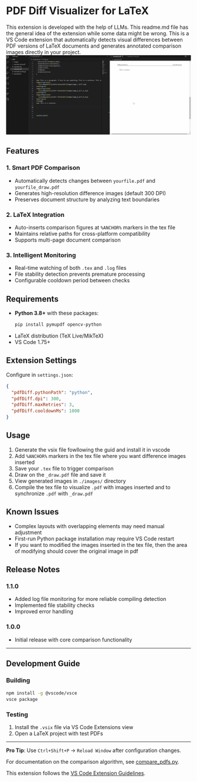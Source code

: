 # PDF Diff Visualizer for LaTeX

This extension is developed with the help of LLMs. This readme.md file has the general idea of the extension while some data might be wrong. This is a VS Code extension that automatically detects visual differences between PDF versions of LaTeX documents and generates annotated comparison images directly in your project.
![EffectDisplay](https://github.com/irabrocc/pdfimage2latex/blob/master/EffectDisplay.gif)


## Features

### 1. Smart PDF Comparison
- Automatically detects changes between `yourfile.pdf` and `yourfile_draw.pdf`
- Generates high-resolution difference images (default 300 DPI)
- Preserves document structure by analyzing text boundaries

### 2. LaTeX Integration
- Auto-inserts comparison figures at `%ANCHOR%` markers in the tex file
- Maintains relative paths for cross-platform compatibility
- Supports multi-page document comparison

### 3. Intelligent Monitoring
- Real-time watching of both `.tex` and `.log` files
- File stability detection prevents premature processing
- Configurable cooldown period between checks


## Requirements

- **Python 3.8+** with these packages:
  ```bash
  pip install pymupdf opencv-python
  ```
- LaTeX distribution (TeX Live/MikTeX)
- VS Code 1.75+

## Extension Settings

Configure in `settings.json`:
```json
{
  "pdfDiff.pythonPath": "python",
  "pdfDiff.dpi": 300,
  "pdfDiff.maxRetries": 3,
  "pdfDiff.cooldownMs": 1000
}
```

## Usage

1. Generate the vsix file fowllowing the guid and install it in vscode
2. Add `%ANCHOR%` markers in the tex file where you want difference images inserted
3. Save your `.tex` file to trigger comparison
4. Draw on the `_draw.pdf` file and save it   
5. View generated images in `./images/` directory
6. Compile the tex file to visualize `.pdf` with images inserted and to synchronize `.pdf` with `_draw.pdf` 

## Known Issues

- Complex layouts with overlapping elements may need manual adjustment
- First-run Python package installation may require VS Code restart
- If you want to modified the images inserted in the tex file, then the area of modifying should cover the original image in pdf 

## Release Notes

### 1.1.0
- Added log file monitoring for more reliable compiling detection
- Implemented file stability checks
- Improved error handling

### 1.0.0
- Initial release with core comparison functionality

---

## Development Guide

### Building
```bash
npm install -g @vscode/vsce
vsce package
```

### Testing
1. Install the `.vsix` file via VS Code Extensions view
2. Open a LaTeX project with test PDFs

---

**Pro Tip**: Use `Ctrl+Shift+P` → `Reload Window` after configuration changes.

For documentation on the comparison algorithm, see [compare_pdfs.py](compare_pdfs.py).

This extension follows the [VS Code Extension Guidelines](https://code.visualstudio.com/api/references/extension-guidelines).